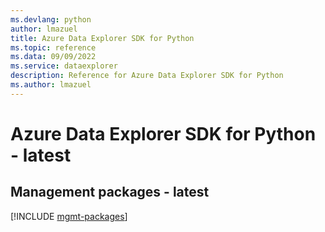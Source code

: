 ```yaml
---
ms.devlang: python
author: lmazuel
title: Azure Data Explorer SDK for Python
ms.topic: reference
ms.data: 09/09/2022
ms.service: dataexplorer
description: Reference for Azure Data Explorer SDK for Python
ms.author: lmazuel
---
```

# Azure Data Explorer SDK for Python - latest

## Management packages - latest
[!INCLUDE [mgmt-packages](data-explorer-mgmt-index.md)]